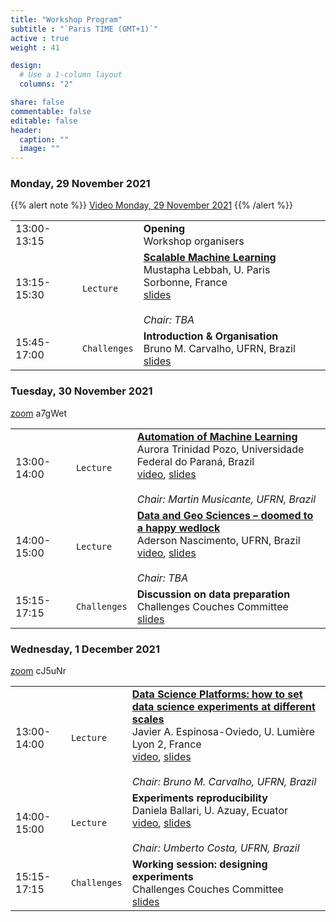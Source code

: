 ```yaml
---
title: "Workshop Program"
subtitle : "`Paris TIME (GMT+1)`"
active : true
weight : 41

design:
  # Use a 1-column layout
  columns: "2"

share: false
commentable: false
editable: false
header:
  caption: ""
  image: ""
---
```



### Monday, 29 November 2021
{{% alert note %}}
[Video Monday, 29 November 2021](https://youtu.be/RGLRmgVSXko) 
{{% /alert %}}


| | | |
|:---|:---|:---|
|13:00-13:15|           | **Opening** </br> Workshop organisers
|13:15-15:30| `Lecture` | [**Scalable Machine Learning**](../speakers/#Lebbah) </br>Mustapha Lebbah, U. Paris Sorbonne, France </br> [slides]() </br></br> _Chair: TBA_
|15:45-17:00| `Challenges`| **Introduction & Organisation** </br> Bruno M. Carvalho, UFRN, Brazil </br> [slides]()|



### Tuesday, 30 November 2021
[zoom](https://cnrs.zoom.us/j/93493517297?pwd=MFBlZnY0OFlWQ3d3YlA3d0MvU1hQUT09) a7gWet

| | | |
|:---|:---|:---|
|13:00-14:00| `Lecture` | [**Automation of  Machine Learning**](../speakers/#Pozo) </br> Aurora Trinidad Pozo, Universidade Federal do Paraná, Brazil </br> [video](), [slides]() </br></br> _Chair: Martin Musicante, UFRN, Brazil_
|14:00-15:00| `Lecture`| [**Data and Geo Sciences – doomed to a happy wedlock**](../speakers/#Nascimento) </br> Aderson Nascimento, UFRN, Brazil </br> [video](), [slides]() </br></br> _Chair: TBA_
|15:15-17:15|`Challenges`| **Discussion on data preparation** </br> Challenges Couches Committee  </br> [slides]()


### Wednesday, 1 December 2021
[zoom](https://cnrs.zoom.us/j/95698047164?pwd=ekRyUnFVT1lDLzV5Ly81NXAvMTJBdz09) cJ5uNr


| | | |
|:---|:---|:---|
|13:00-14:00| `Lecture` | [**Data Science Platforms: how to set data science experiments at different scales**](../speakers/#Espinosa) </br>  Javier A. Espinosa-Oviedo, U. Lumière Lyon 2, France</br> [video](), [slides]() </br></br> _Chair: Bruno M. Carvalho, UFRN, Brazil_
|14:00-15:00|`Lecture`| **Experiments reproducibility** </br> Daniela Ballari, U. Azuay, Ecuator </br> [video](), [slides](https://www.canva.com/design/DAEKbVwUKYw/rOGYGBJN0mhU7FnG8Eog6g/view?utm_content=DAEKbVwUKYw&utm_campaign=designshare&utm_medium=link&utm_source=sharebutton&fbclid=IwAR0A2KBbXyNWPoEL21CKDr6hwHCFgmfGfu3vlu32VWtaU0o-A2mKfQAaIG4) </br></br> _Chair: Umberto Costa, UFRN, Brazil_
|15:15-17:15|`Challenges`| **Working session: designing experiments** </br> Challenges Couches Committee </br> [slides]()
